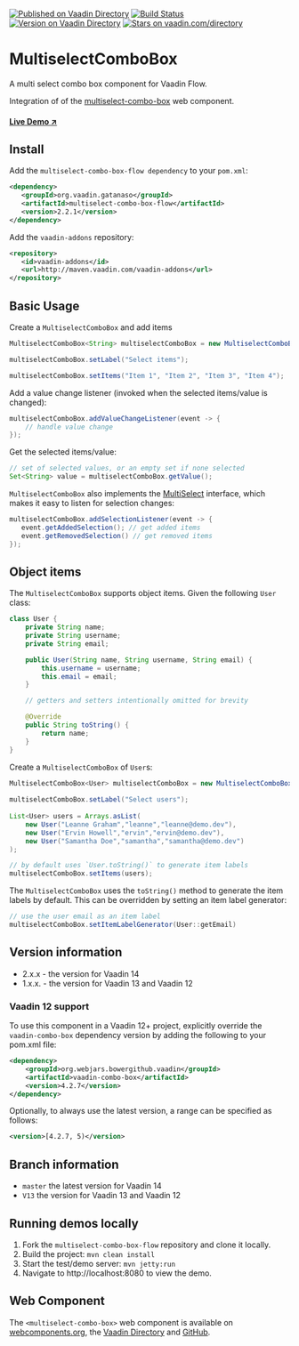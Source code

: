 [![Published on Vaadin  Directory](https://img.shields.io/badge/Vaadin%20Directory-published-00b4f0.svg)](https://vaadin.com/directory/component/multiselect-combo-box)
[![Build Status](https://travis-ci.org/gatanaso/multiselect-combo-box-flow.svg?branch=master)](https://travis-ci.org/gatanaso/multiselect-combo-box-flow)
[![Version on Vaadin Directory](http://img.shields.io/vaadin-directory/version/multiselect-combo-box.svg)](https://vaadin.com/directory/component/multiselect-combo-box)
[![Stars on vaadin.com/directory](https://img.shields.io/vaadin-directory/star/multiselect-combo-box.svg)](https://vaadin.com/directory/component/multiselect-combo-box)

# MultiselectComboBox

A multi select combo box component for Vaadin Flow.

Integration of of the [multiselect-combo-box](https://github.com/gatanaso/multiselect-combo-box) web component.

#### [Live Demo ↗](https://multiselect-combo-box-flow.herokuapp.com/)

## Install

Add the `multiselect-combo-box-flow dependency` to your `pom.xml`:
```xml
<dependency>
   <groupId>org.vaadin.gatanaso</groupId>
   <artifactId>multiselect-combo-box-flow</artifactId>
   <version>2.2.1</version>
</dependency>
```

Add the `vaadin-addons` repository:
```xml
<repository>
   <id>vaadin-addons</id>
   <url>http://maven.vaadin.com/vaadin-addons</url>
</repository>
```

## Basic Usage

Create a `MultiselectComboBox` and add items
```java
MultiselectComboBox<String> multiselectComboBox = new MultiselectComboBox();

multiselectComboBox.setLabel("Select items");

multiselectComboBox.setItems("Item 1", "Item 2", "Item 3", "Item 4");
```

Add a value change listener (invoked when the selected items/value is changed):
```java
multiselectComboBox.addValueChangeListener(event -> {
    // handle value change
});
```

Get the selected items/value:
```java
// set of selected values, or an empty set if none selected
Set<String> value = multiselectComboBox.getValue();
```

`MultiselectComboBox` also implements the [MultiSelect](https://vaadin.com/api/platform/12.0.3/com/vaadin/flow/data/selection/MultiSelect.html) interface, 
which makes it easy to listen for selection changes: 
```java
multiselectComboBox.addSelectionListener(event -> {
   event.getAddedSelection(); // get added items
   event.getRemovedSelection() // get removed items
});
```

## Object items

The `MultiselectComboBox` supports object items. Given the following `User` class:
```java
class User {
    private String name;
    private String username;
    private String email;

    public User(String name, String username, String email) {
        this.username = username;
        this.email = email;
    }

    // getters and setters intentionally omitted for brevity

    @Override
    public String toString() {
        return name;
    }
}
```

Create a `MultiselectComboBox` of `User`s:
```java
MultiselectComboBox<User> multiselectComboBox = new MultiselectComboBox();
    
multiselectComboBox.setLabel("Select users");
    
List<User> users = Arrays.asList(
    new User("Leanne Graham","leanne","leanne@demo.dev"),
    new User("Ervin Howell","ervin","ervin@demo.dev"),
    new User("Samantha Doe","samantha","samantha@demo.dev")
);

// by default uses `User.toString()` to generate item labels
multiselectComboBox.setItems(users);
```

The `MultiselectComboBox` uses the `toString()` method to generate the item labels by default. 
This can be overridden by setting an item label generator:
```java
// use the user email as an item label
multiselectComboBox.setItemLabelGenerator(User::getEmail)
```

## Version information
* 2.x.x - the version for Vaadin 14
* 1.x.x. - the version for Vaadin 13 and Vaadin 12

### Vaadin 12 support
To use this component in a Vaadin 12+ project, 
explicitly override the `vaadin-combo-box` dependency version by adding the following to your pom.xml file:
```xml
<dependency>
	<groupId>org.webjars.bowergithub.vaadin</groupId>
	<artifactId>vaadin-combo-box</artifactId>
	<version>4.2.7</version>
</dependency>
```
Optionally, to always use the latest version, a range can be specified as follows:
```xml
<version>[4.2.7, 5)</version>
```

## Branch information
* `master` the latest version for Vaadin 14
* `V13` the version for Vaadin 13 and Vaadin 12

## Running demos locally

1. Fork the `multiselect-combo-box-flow` repository and clone it locally.
1. Build the project: `mvn clean install`
1. Start the test/demo server: `mvn jetty:run`
1. Navigate to http://localhost:8080 to view the demo.

## Web Component
The `<multiselect-combo-box>` web component is available on [webcomponents.org](https://www.webcomponents.org/element/multiselect-combo-box), 
the [Vaadin Directory](https://vaadin.com/directory/component/gatanasomultiselect-combo-box) and [GitHub](https://github.com/gatanaso/multiselect-combo-box).